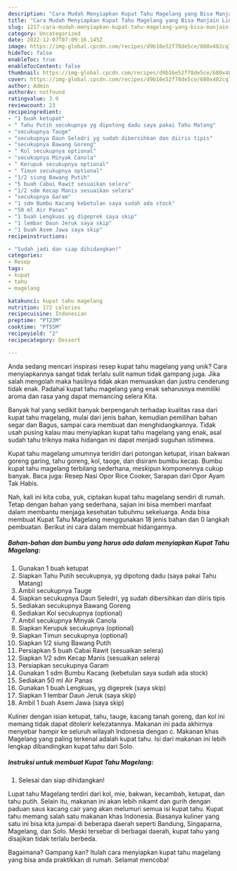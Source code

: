 ```yaml
---
description: "Cara Mudah Menyiapkan Kupat Tahu Magelang yang Bisa Manjain Lidah"
title: "Cara Mudah Menyiapkan Kupat Tahu Magelang yang Bisa Manjain Lidah"
slug: 1217-cara-mudah-menyiapkan-kupat-tahu-magelang-yang-bisa-manjain-lidah
category: Uncategorized
date: 2022-12-07T07:09:16.145Z
image: https://img-global.cpcdn.com/recipes/d9b16e52f78de5ce/680x482cq70/kupat-tahu-magelang-foto-resep-utama.jpg
hideToc: false
enableToc: true
enableTocContent: false
thumbnail: https://img-global.cpcdn.com/recipes/d9b16e52f78de5ce/680x482cq70/kupat-tahu-magelang-foto-resep-utama.jpg
cover: https://img-global.cpcdn.com/recipes/d9b16e52f78de5ce/680x482cq70/kupat-tahu-magelang-foto-resep-utama.jpg
author: Admin
authorAv: notfound
ratingvalue: 3.9
reviewcount: 23
recipeingredient:
- "1 buah ketupat"
- " Tahu Putih secukupnya yg dipotong dadu saya pakai Tahu Matang"
- "secukupnya Tauge"
- "secukupnya Daun Seledri yg sudah dibersihkan dan diiris tipis"
- "secukupnya Bawang Goreng"
- " Kol secukupnya optional"
- "secukupnya Minyak Canola"
- " Kerupuk secukupnya optional"
- " Timun secukupnya optional"
- "1/2 siung Bawang Putih"
- "5 buah Cabai Rawit sesuaikan selera"
- "1/2 sdm Kecap Manis sesuaikan selera"
- "secukupnya Garam"
- "1 sdm Bumbu Kacang kebetulan saya sudah ada stock"
- "50 ml Air Panas"
- "1 buah Lengkuas yg digeprek saya skip"
- "1 lembar Daun Jeruk saya skip"
- "1 buah Asem Jawa saya skip"
recipeinstructions:

- "Sudah jadi dan siap dihidangkan!"
categories:
- Resep
tags:
- kupat
- tahu
- magelang

katakunci: kupat tahu magelang 
nutrition: 172 calories
recipecuisine: Indonesian
preptime: "PT23M"
cooktime: "PT55M"
recipeyield: "2"
recipecategory: Dessert

---
```





Anda sedang mencari inspirasi resep kupat tahu magelang yang unik? Cara menyiapkannya sangat tidak terlalu sulit namun tidak gampang juga. Jika salah mengolah maka hasilnya tidak akan memuaskan dan justru cenderung tidak enak. Padahal kupat tahu magelang yang enak seharusnya memiliki aroma dan rasa yang dapat memancing selera Kita.





Banyak hal yang sedikit banyak berpengaruh terhadap kualitas rasa dari kupat tahu magelang, mulai dari jenis bahan, kemudian pemilihan bahan segar dan Bagus, sampai cara membuat dan menghidangkannya. Tidak usah pusing kalau mau menyiapkan kupat tahu magelang yang enak,      asal sudah tahu triknya maka hidangan ini dapat menjadi suguhan istimewa.














Kupat tahu magelang umumnya teridiri dari potongan ketupat, irisan bakwan goreng garing, tahu goreng, kol, taoge, dan disiram bumbu kecap. Bumbu kupat tahu magelang terbilang sederhana, meskipun komponennya cukup banyak. Baca juga: Resep Nasi Opor Rice Cooker, Sarapan dari Opor Ayam Tak Habis.






Nah, kali ini kita coba, yuk, ciptakan kupat tahu magelang sendiri di rumah. Tetap dengan bahan yang sederhana, sajian ini bisa memberi manfaat dalam membantu menjaga kesehatan tubuhmu sekeluarga. Anda bisa membuat Kupat Tahu Magelang menggunakan 18 jenis bahan dan 0 langkah pembuatan. Berikut ini cara dalam membuat hidangannya.

<!--inarticleads1-->

##### Bahan-bahan dan bumbu yang harus ada dalam menyiapkan Kupat Tahu Magelang:

1. Gunakan 1 buah ketupat
1. Siapkan  Tahu Putih secukupnya, yg dipotong dadu (saya pakai Tahu Matang)
1. Ambil secukupnya Tauge
1. Siapkan secukupnya Daun Seledri, yg sudah dibersihkan dan diiris tipis
1. Sediakan secukupnya Bawang Goreng
1. Sediakan  Kol secukupnya (optional)
1. Ambil secukupnya Minyak Canola
1. Siapkan  Kerupuk secukupnya (optional)
1. Siapkan  Timun secukupnya (optional)
1. Siapkan 1/2 siung Bawang Putih
1. Persiapkan 5 buah Cabai Rawit (sesuaikan selera)
1. Siapkan 1/2 sdm Kecap Manis (sesuaikan selera)
1. Persiapkan secukupnya Garam
1. Gunakan 1 sdm Bumbu Kacang (kebetulan saya sudah ada stock)
1. Sediakan 50 ml Air Panas
1. Gunakan 1 buah Lengkuas, yg digeprek (saya skip)
1. Siapkan 1 lembar Daun Jeruk (saya skip)
1. Ambil 1 buah Asem Jawa (saya skip)


Kuliner dengan isian ketupat, tahu, tauge, kacang tanah goreng, dan kol ini memang tidak dapat ditolerir kelezatannya. Makanan ini pada akhirnya menyebar hampir ke seluruh wilayah Indonesia dengan c. Makanan khas Magelang yang paling terkenal adalah kupat tahu. Isi dari makanan ini lebih lengkap dibandingkan kupat tahu dari Solo. 

<!--inarticleads2-->

##### Instruksi untuk membuat Kupat Tahu Magelang:


1. Selesai dan siap dihidangkan!

Lupat tahu Magelang terdiri dari kol, mie, bakwan, kecambah, ketupat, dan tahu putih. Selain itu, makanan ini akan lebih nikamt dan gurih dengan paduan saus kacang cair yang akan melumuri semua isi kupat tahu. Kupat tahu memang salah satu makanan khas Indonesia. Biasanya kuliner yang satu ini bisa kita jumpai di beberapa daerah seperti Bandung, Singaparna, Magelang, dan Solo. Meski tersebar di berbagai daerah, kupat tahu yang disajikan tidak terlalu berbeda. 

Bagaimana? Gampang kan? Itulah cara menyiapkan kupat tahu magelang yang bisa anda praktikkan di rumah. Selamat mencoba!
